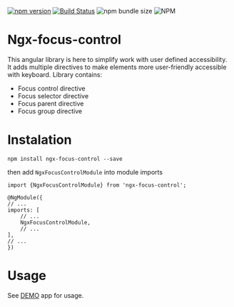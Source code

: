 [![npm version](https://badge.fury.io/js/ngx-focus-control.svg)](https://badge.fury.io/js/ngx-focus-control)
[![Build Status](https://app.travis-ci.com/Raiper34/ngx-focus-control.svg?branch=main)](https://app.travis-ci.com/Raiper34/ngx-focus-control)
![npm bundle size](https://img.shields.io/bundlephobia/min/ngx-focus-control)
![NPM](https://img.shields.io/npm/l/ngx-focus-control)

# Ngx-focus-control
This angular library is here to simplify work with user defined accessibility. It adds multiple directives to make elements more user-friendly accessible with keyboard.
Library contains:
- Focus control directive
- Focus selector directive
- Focus parent directive
- Focus group directive

# Instalation

`npm install ngx-focus-control --save`

then add `NgxFocusControlModule` into module imports
```
import {NgxFocusControlModule} from 'ngx-focus-control';

@NgModule({
// ...
imports: [
    // ...
    NgxFocusControlModule,
    // ...
],
// ...
})
```

# Usage
See [DEMO](https://ngx-focus-control.netlify.app/) app for usage.

